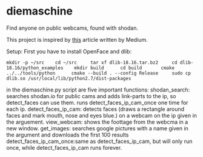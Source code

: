 # diemaschine
Find anyone on public webcams, found with shodan. 

This project is inspired by [this](https://medium.com/@ageitgey/machine-learning-is-fun-part-4-modern-face-recognition-with-deep-learning-c3cffc121d78#.lvd4mq590 "test") article written by Medium.

Setup:
First you have to install OpenFace and dlib:     

`mkdir -p ~/src   
cd ~/src    
tar xf dlib-18.16.tar.bz2    
cd dlib-18.16/python_examples   
mkdir build     
cd build      
cmake ../../tools/python     
cmake --build . --config Release    
sudo cp dlib.so /usr/local/lib/python2.7/dist-packages`

in the diemaschine.py script are five important functions:
shodan_search: searches shodan.io for public cams and adds link-parts to the ip, so detect_faces can use them. runs detect_faces_ip_cam_once one time for each ip.
detect_faces_ip_cam: detects faces (draws a rectangle around faces and mark mouth, nose and eyes blue.) on a webcam on the ip given in the arguement.
view_webcam: shows the foottage from the webcma in a new window.
get_images: searches google pictures with a name given in the argument and downloads the first 100 results
detect_faces_ip_cam_once:same as detect_faces_ip_cam, but will only run once, while detect_faces_ip_cam runs forever.
